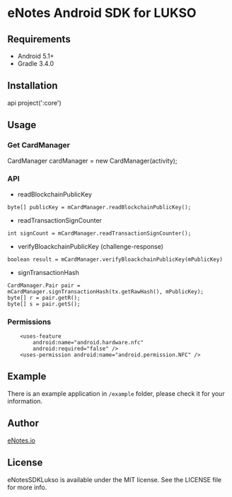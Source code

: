 # eNotes Android SDK for LUKSO

## Requirements

- Android 5.1+
- Gradle 3.4.0

## Installation

api project(':core')

## Usage

### Get CardManager

CardManager cardManager = new CardManager(activity);

### API

- readBlockchainPublicKey
```
byte[] publicKey = mCardManager.readBlockchainPublicKey();

```

- readTransactionSignCounter
```
int signCount = mCardManager.readTransactionSignCounter();
```

- verifyBloackchainPublicKey (challenge-response)
```
boolean result = mCardManager.verifyBloackchainPublicKey(mPublicKey)
```

- signTransactionHash
```
CardManager.Pair pair = mCardManager.signTransactionHash(tx.getRawHash(), mPublicKey);
byte[] r = pair.getR();
byte[] s = pair.getS();
```

### Permissions

```
    <uses-feature
        android:name="android.hardware.nfc"
        android:required="false" />
    <uses-permission android:name="android.permission.NFC" />
```

## Example

There is an example application in ```/example``` folder, please check it for your information.

## Author

[eNotes.io](https://enotes.io)

## License

eNotesSDKLukso is available under the MIT license. See the LICENSE file for more info.
